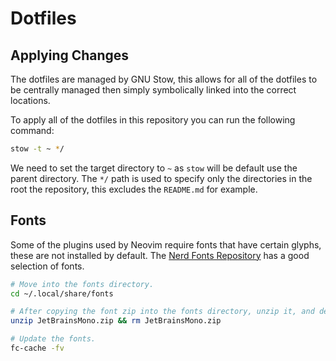 # Dotfiles

## Applying Changes

The dotfiles are managed by GNU Stow, this allows for all of the dotfiles to be centrally managed then simply
symbolically linked into the correct locations.

To apply all of the dotfiles in this repository you can run the following command:

```bash
stow -t ~ */
```

We need to set the target directory to `~` as `stow` will be default use the parent directory. The `*/` path is used to
specify only the directories in the root the repository, this excludes the `README.md` for example.


## Fonts

Some of the plugins used by Neovim require fonts that have certain glyphs, these are not installed by default.
The [Nerd Fonts Repository](https://github.com/ryanoasis/nerd-fonts/releases/download/v3.2.1/JetBrainsMono.zip) has a
good selection of fonts.

```bash
# Move into the fonts directory.
cd ~/.local/share/fonts

# After copying the font zip into the fonts directory, unzip it, and delete the old zip.
unzip JetBrainsMono.zip && rm JetBrainsMono.zip 

# Update the fonts.
fc-cache -fv
```
